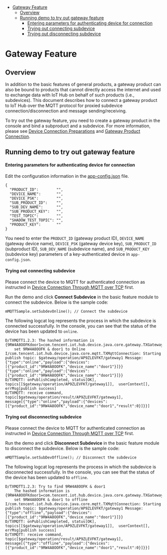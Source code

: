 * [Gateway Feature](#Gateway-Feature)
  * [Overview](#Overview)
  * [Running demo to try out gateway feature](#Running-demo-to-try-out-gateway-feature)
    * [Entering parameters for authenticating device for connection](#Entering-parameters-for-authenticating-device-for-connection)
    * [Trying out connecting subdevice](#Trying-out-connecting-subdevice)
    * [Trying out disconnecting subdevice](#Trying-out-disconnecting-subdevice)

# Gateway Feature
## Overview
In addition to the basic features of general products, a gateway product can also be bound to products that cannot directly access the internet and used to exchange data with IoT Hub on behalf of such products (i.e., subdevices). This document describes how to connect a gateway product to IoT Hub over the MQTT protocol for proxied subdevice connection/disconnection and message sending/receiving.

To try out the gateway feature, you need to create a gateway product in the console and bind a subproduct and a subdevice. For more information, please see [Device Connection Preparations](https://cloud.tencent.com/document/product/634/14442) and [Gateway Product Connection](https://cloud.tencent.com/document/product/634/32740).

## Running demo to try out gateway feature

#### Entering parameters for authenticating device for connection
Edit the configuration information in the [app-config.json](../../hub-android-demo/src/main/assets/app-config.json) file.
```
{
  "PRODUCT_ID":        "",
  "DEVICE_NAME":       "",
  "DEVICE_PSK":        "",
  "SUB_PRODUCT_ID":    "",
  "SUB_DEV_NAME":      "",
  "SUB_PRODUCT_KEY":   "",
  "TEST_TOPIC":        "",
  "SHADOW_TEST_TOPIC": "",
  "PRODUCT_KEY":       ""
}
```
You need to enter the `PRODUCT_ID` (gateway product ID), `DEVICE_NAME` (gateway device name), `DEVICE_PSK` (gateway device key), `SUB_PRODUCT_ID` (subproduct ID), `SUB_DEV_NAME` (subdevice name), and `SUB_PRODUCT_KEY` (subdevice key) parameters of a key-authenticated device in `app-config.json`.

#### Trying out connecting subdevice

Please connect the device to MQTT for authenticated connection as instructed in [Device Connection Through MQTT over TCP](../../hub-device-android/docs/Device-Connection-Through-MQTT-over-TCP.md) first.

Run the demo and click **Connect Subdevice** in the basic feature module to connect the subdevice. Below is the sample code:
```
mMQTTSample.setSubdevOnline(); // Connect the subdevice
```

The following logcat log represents the process in which the subdevice is connected successfully. In the console, you can see that the status of the device has been updated to `online`.
```
D/TXMQTT1.2.3: The hashed information is {9RW4A8OOFKdoor1=com.tencent.iot.hub.device.java.core.gateway.TXGatewaySubdev@9a3c239}
    set 9RW4A8OOFK & door1 to Online
I/com.tencent.iot.hub.device.java.core.mqtt.TXMqttConnection: Starting publish topic: $gateway/operation/AP9ZLEVFKT/gateway1 Message: {"type":"online","payload":{"devices":[{"product_id":"9RW4A8OOFK","device_name":"door1"}]}} {"type":"online","payload":{"devices":[{"product_id":"9RW4A8OOFK","device_name":"door1"}]}}
D/TXMQTT: onPublishCompleted, status[OK], topics[[$gateway/operation/AP9ZLEVFKT/gateway1]],  userContext[], errMsg[publish success]
D/TXMQTT: receive command, topic[$gateway/operation/result/AP9ZLEVFKT/gateway1], message[{"type":"online","payload":{"devices":[{"product_id":"9RW4A8OOFK","device_name":"door1","result":0}]}}]
```

#### Trying out disconnecting subdevice

Please connect the device to MQTT for authenticated connection as instructed in [Device Connection Through MQTT over TCP](../../hub-device-android/docs/Device-Connection-Through-MQTT-over-TCP.md) first.

Run the demo and click **Disconnect Subdevice** in the basic feature module to disconnect the subdevice. Below is the sample code:
```
mMQTTSample.setSubDevOffline(); // Disconnect the subdevice
```

The following logcat log represents the process in which the subdevice is disconnected successfully. In the console, you can see that the status of the device has been updated to `offline`.
```
D/TXMQTT1.2.3: Try to find 9RW4A8OOFK & door1
    The hashed information is {9RW4A8OOFKdoor1=com.tencent.iot.hub.device.java.core.gateway.TXGatewaySubdev@27282a6}
    set 9RW4A8OOFK & door1 to offline
I/com.tencent.iot.hub.device.java.core.mqtt.TXMqttConnection: Starting publish topic: $gateway/operation/AP9ZLEVFKT/gateway1 Message: {"type":"offline","payload":{"devices":[{"product_id":"9RW4A8OOFK","device_name":"door1"}]}}
D/TXMQTT: onPublishCompleted, status[OK], topics[[$gateway/operation/AP9ZLEVFKT/gateway1]],  userContext[], errMsg[publish success]
D/TXMQTT: receive command, topic[$gateway/operation/result/AP9ZLEVFKT/gateway1], message[{"type":"offline","payload":{"devices":[{"product_id":"9RW4A8OOFK","device_name":"door1","result":0}]}}]
```

